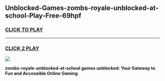 
## Unblocked-Games-zombs-royale-unblocked-at-school-Play-Free-69hpf
<h3>
<a href="https://premium76.site?title=zombs-royale-unblocked-at-school&ref=10A">CLICK TO PLAY</a></h3>
<hr>

<h3>
<a href="https://premium76.site?title=zombs-royale-unblocked-at-school&ref=10A">CLICK 2 PLAY</a>
  
</h3>

<a href="https://premium76.site?title=zombs-royale-unblocked-at-school&ref=10A"><img src="https://clearcache.store/games.png"></a>


**zombs-royale-unblocked-at-school games unblocked: Your Gateway to Fun and Accessible Online Gaming**
